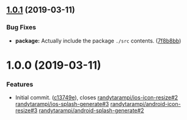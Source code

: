 ## [1.0.1](https://github.com/randytarampi/generic-icon-splash-generate/compare/v1.0.0...v1.0.1) (2019-03-11)


### Bug Fixes

* **package:** Actually include the package `./src` contents. ([7f8b8bb](https://github.com/randytarampi/generic-icon-splash-generate/commit/7f8b8bb))

# 1.0.0 (2019-03-11)


### Features

* Initial commit. ([c13749e](https://github.com/randytarampi/generic-icon-splash-generate/commit/c13749e)), closes [randytarampi/ios-icon-resize#2](https://github.com/randytarampi/ios-icon-resize/issues/2) [randytarampi/ios-splash-generate#3](https://github.com/randytarampi/ios-splash-generate/issues/3) [randytarampi/android-icon-resize#3](https://github.com/randytarampi/android-icon-resize/issues/3) [randytarampi/android-splash-generate#2](https://github.com/randytarampi/android-splash-generate/issues/2)
